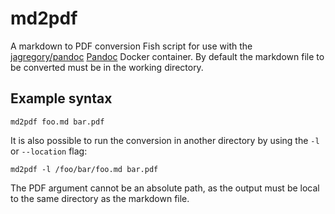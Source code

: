 # md2pdf
A markdown to PDF conversion Fish script for use with the [jagregory/pandoc](https://registry.hub.docker.com/u/jagregory/pandoc/) [Pandoc](http://pandoc.org/) Docker container. By default the markdown file to be converted must be in the working directory.

## Example syntax

`md2pdf foo.md bar.pdf`

It is also possible to run the conversion in another directory by using the `-l` or `--location` flag:

`md2pdf -l /foo/bar/foo.md bar.pdf`

The PDF argument cannot be an absolute path, as the output must be local to the same directory as the markdown file.
